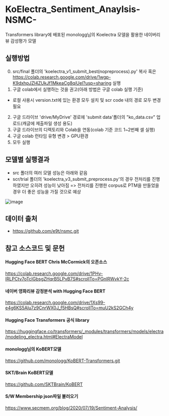 # KoElectra_Sentiment_Anaylsis-NSMC-
Transformers library에 배포된 monologg님의 Koelectra 모델을 활용한 네이버리뷰 감성평가 모델

## 실행방법

0. src/final 폴더의 'koelectra_v1_submit_best(nopreprocess).py' 복사
혹은 
https://colab.research.google.com/drive/1wgp-K9dxhpJZl4ZUkJf1MkeaCg8qiUel?usp=sharing 실행
1. 구글 colab에서 실행하는 것을 권고(아래 방법은 구글 colab 실행 기준)
  - 로컬 사용시 version.txt에 있는 환경 모두 설치 및 scr code 내의 경로 모두 변경 필요
2. 구글 드라이브 'drive/MyDrive' 경로에 'submit data'폴더의 "ko_data.csv" 업로드(캐글에 제출파일 생성 용도)
3. 구글 드라이브의 디렉토리와 Colab을 연동(colab 기준 코드 1~2번째 셀 실행)
4. 구글 colab 런타임 유형 변경 > GPU환경
5. 모두 실행

## 모델별 실행결과
- src 폴더의 여러 모델 성능은 아래와 같음
- scr/trial 폴더의 'koelectra_v3_submit_preprocess.py'의 경우 전처리를 진행하였지만 오히려 성능이 낮아짐
=> 전처리를 진행한 corpus로 PTM을 만들었을 경우 더 좋은 성능을 가질 것으로 예상

![image](https://user-images.githubusercontent.com/43465126/102708335-9cc48180-42e5-11eb-967e-e50f3b2b9bf5.png)


## 데이터 출처
- https://github.com/e9t/nsmc.git

## 참고 소스코드 및 문헌

#### Hugging Face BERT Chris McCormick의 오픈소스 
https://colab.research.google.com/drive/1PHv-IRLPCtv7oTcIGbsgZHqrB5LPvB7S#scrollTo=PGnlRWvkY-2c

#### 네이버 영화리뷰 감정분석 with Hugging Face BERT
https://colab.research.google.com/drive/1Xs99-e4g6KS5Alu7z9CnrWX0J_f5HBsQ#scrollTo=muU2kS2GCh4y

#### Hugging Face Transformers 공식 library
https://huggingface.co/transformers/_modules/transformers/models/electra/modeling_electra.html#ElectraModel

#### monologg님의 KoBERT모델
https://github.com/monologg/KoBERT-Transformers.git

#### SKT/Brain KoBERT모델
https://github.com/SKTBrain/KoBERT

#### S/W Membership json파일 불러오기
https://www.secmem.org/blog/2020/07/19/Sentiment-Analysis/
